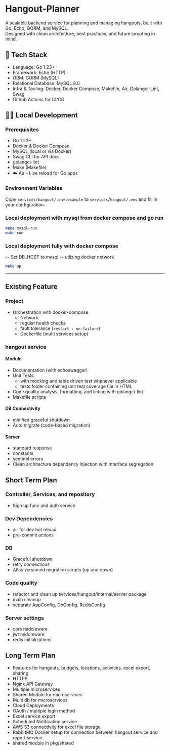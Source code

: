 # Hangout-Planner

A scalable backend service for planning and managing hangouts, built with Go, Echo, GORM, and MySQL.  
Designed with clean architecture, best practices, and future-proofing in mind.

## 🚀 Tech Stack

- Language: Go 1.23+
- Framework: Echo (HTTP)
- ORM: GORM (MySQL)
- Relational Database: MySQL 8.0
- Infra & Tooling: Docker, Docker Compose, Makefile, Air, Golangci-Lint, Swag
- Github Actions for CI/CD

## 🏃‍♂️ Local Development

### Prerequisites

- Go 1.23+
- Docker & Docker Compose
- MySQL (local or via Docker)
- Swag CLI for API docs
- golangci-lint
- Make (Makefile)
- ☁️ Air - Live reload for Go apps

### Environment Variables

Copy `services/hangout/.env.example` to `services/hangout/.env` and fill in your configuration.

### Local deployment with mysql from docker compose and go run

```sh
make mysql-run
make run
```

### Local deployment fully with docker compose

-- Set DB_HOST to mysql -- utlizing docker network

```sh
make up
```

---

## Existing Feature

### Project

- Orchestration with docker-compose
  - Network
  - regular health checks
  - fault tolerance (`restart : on-failure`)
  - Dockerfile (multi services setup)

### hangout service

#### Module

- Documentation (with echoswagger)
- Unit Tests
  - with mocking and table driven test whenever applicable
  - tests folder containing unit test coverage file in HTML
- Code quality analysis, formatting, and linting with golangci-lint
- Makefile scripts

#### DB Connectivity

- minified graceful shutdown
- Auto migrate (code-based migration)

#### Server

- standard response
- constants
- sentinel errors
- Clean architecture dependency Injection with interface segregation

## Short Term Plan

### Controller, Services, and repository

- Sign up func and auth service

### Dev Dependencies

- air for dev hot reload
- pre-commit actions

### DB

- Graceful shutdown
- retry connections
- Atlas versioned migration scripts (up and down)

### Code quality

- refactor and clean up services/hangout/internal/server package
- main cleanup
- separate AppConfig, DbConfig, RedisConfig

### Server settings

- cors middleware
- jwt middleware
- redis initializations

## Long Term Plan

- Features for hangouts, budgets, locations, activities, excel export, sharing
- HTTPS
- Nginx API Gateway
- Multiple microservices
- Shared Module for microservices
- Multi db for microservices
- Cloud Deployments
- OAuth / multiple login method
- Excel service export
- Scheduled Notification service
- AWS S3 connectivity for excel file storage
- RabbitMQ Docker setup for connection between hangout service and report service
- shared module in pkg/shared
